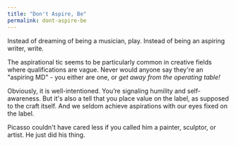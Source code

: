 ```yaml
---
title: "Don't Aspire, Be"
permalink: dont-aspire-be
---
```


Instead of dreaming of being a musician, play. Instead of being an aspiring writer, write.

The aspirational tic seems to be particularly common in creative fields where qualifications are vague. Never would anyone say they're an "aspiring MD" - you either are one, or *get away from the operating table!*

Obviously, it is well-intentioned. You’re signaling humility and self-awareness. But it's also a tell that you place value on the label, as supposed to the craft itself. And we seldom achieve aspirations with our eyes fixed on the label.

Picasso couldn't have cared less if you called him a painter, sculptor, or artist. He just did his thing.
